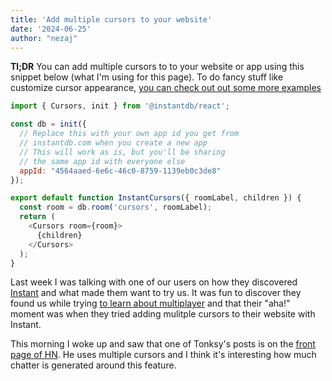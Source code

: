 ```yaml
---
title: 'Add multiple cursors to your website'
date: '2024-06-25'
author: "nezaj"
---
```


**Tl;DR** You can add multiple cursors to to your website or app using this
snippet below (what I'm using for this page). To do fancy stuff like customize
cursor appearance, [you can check out out some more examples](https://www.instantdb.com/examples#4-custom-cursors)
```javascript
import { Cursors, init } from '@instantdb/react';

const db = init({
  // Replace this with your own app id you get from
  // instantdb.com when you create a new app
  // This will work as is, but you'll be sharing
  // the same app id with everyone else
  appId: "4564aaed-6e6c-46c0-8759-1139eb0c3de8"
});

export default function InstantCursors({ roomLabel, children }) {
  const room = db.room('cursors', roomLabel);
  return (
    <Cursors room={room}>
      {children}
    </Cursors>
  );
}
```

Last week I was talking with one of our users on how they discovered [Instant](https://www.instantdb.com/) and
what made them want to try us. It was fun to discover they found us while trying
[to learn about multiplayer](https://stopa.io/post/296) and that their "aha!"
moment was when they tried adding mulitple cursors to their website with Instant.

This morning I woke up and saw that one of Tonksy's posts is on the [front page
of HN](https://news.ycombinator.com/item?id=40786425). He uses multiple cursors
and I think it's interesting how much chatter is generated around this feature.
